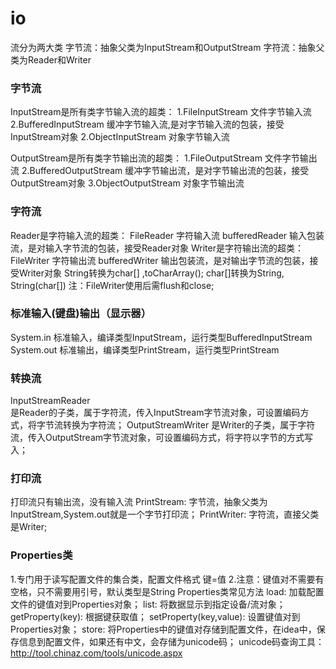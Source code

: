 # io
流分为两大类
字节流：抽象父类为InputStream和OutputStream
字符流：抽象父类为Reader和Writer


### 字节流

InputStream是所有类字节输入流的超类：
    1.FileInputStream  文件字节输入流
    2.BufferedInputStream 缓冲字节输入流,是对字节输入流的包装，接受InputStream对象
    2.ObjectInputStream 对象字节输入流

OutputStream是所有类字节输出流的超类：
    1.FileOutputStream 文件字节输出流
    2.BufferedOutputStream 缓冲字节输出流，是对字节输出流的包装，接受OutputStream对象
    3.ObjectOutputStream 对象字节输出流

### 字符流
Reader是字符输入流的超类：
  FileReader 字符输入流
  bufferedReader 输入包装流，是对输入字节流的包装，接受Reader对象
Writer是字符输出流的超类：
  FileWriter 字符输出流
  bufferedWriter 输出包装流，是对输出字节流的包装，接受Writer对象
String转换为char[] ,toCharArray();
char[]转换为String, String(char[])
注：FileWriter使用后需flush和close;


### 标准输入(键盘)输出（显示器）
System.in    标准输入，编译类型InputStream，运行类型BufferedInputStream
System.out   标准输出，编译类型PrintStream，运行类型PrintStream



### 转换流
InputStreamReader   
是Reader的子类，属于字符流，传入InputStream字节流对象，可设置编码方式，将字节流转换为字符流；
OutputStreamWriter
是Writer的子类，属于字符流，传入OutputStream字节流对象，可设置编码方式，将字符以字节的方式写入；

### 打印流
打印流只有输出流，没有输入流
PrintStream: 字节流，抽象父类为InputStream,System.out就是一个字节打印流；
PrintWriter: 字符流，直接父类是Writer;


### Properties类
1.专门用于读写配置文件的集合类，配置文件格式
键=值
2.注意：键值对不需要有空格，只不需要用引号，默认类型是String
Properties类常见方法
load: 加载配置文件的键值对到Properties对象；
list: 将数据显示到指定设备/流对象；
getProperty(key): 根据键获取值；
setProperty(key,value): 设置键值对到Properties对象；
store: 将Properties中的键值对存储到配置文件，在idea中，保存信息到配置文件，如果还有中文，会存储为unicode码；
unicode码查询工具：http://tool.chinaz.com/tools/unicode.aspx







```
